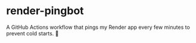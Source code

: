 # render-pingbot

A GitHub Actions workflow that pings my Render app every few minutes to prevent cold starts. 🚀
